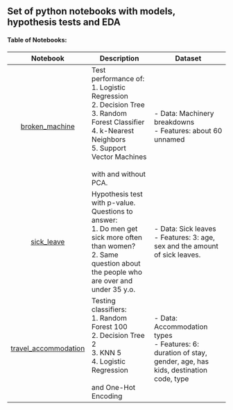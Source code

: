 ## Set of python notebooks with models, hypothesis tests and EDA

#### Table of Notebooks:
| Notebook | Description | Dataset |
| :---: | --- | --- |
| [broken_machine](main/broken_machine) | Test performance of: <br /> 1. Logistic Regression <br /> 2. Decision Tree <br /> 3. Random Forest Classifier <br /> 4. k-Nearest Neighbors <br /> 5. Support Vector Machines <br /><br />  with and without PCA. | - Data: Machinery breakdowns <br />  - Features: about 60 unnamed |
| [sick_leave](main/sick_leave) | Hypothesis test with p-value. <br /> Questions to answer: <br /> 1. Do men get sick more often than women? <br /> 2. Same question about the people who are over and under 35 y.o. | - Data: Sick leaves <br /> - Features: 3: age, sex and the amount of sick leaves. |
| [travel_accommodation](main/travel_accommodation) | Testing classifiers: <br /> 1. Random Forest 100 <br /> 2. Decision Tree 2 <br /> 3. KNN 5 <br /> 4. Logistic Regression <br /><br /> and One-Hot Encoding | - Data: Accommodation types <br /> - Features: 6: duration of stay, gender, age, has kids, destination code, type |
